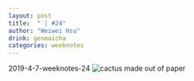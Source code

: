 ```yaml
---
layout: post
title:  " | #24"
author: "Weiwei Hsu"
drink: genmaicha
categories: weeknotes
---
```

2019-4-7-weeknotes-24
![cactus made out of paper]({{site.baseurl}}/assets/images/cactus.jpg)
